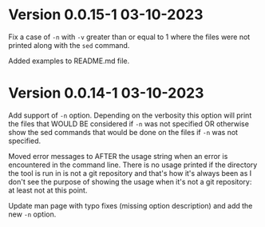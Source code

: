 
# Version 0.0.15-1 03-10-2023

Fix a case of `-n` with `-v` greater than or equal to 1 where the files were not
printed along with the `sed` command.

Added examples to README.md file.


# Version 0.0.14-1 03-10-2023

Add support of `-n` option. Depending on the verbosity this option will print
the files that WOULD BE considered if `-n` was not specified OR otherwise show
the sed commands that would be done on the files if `-n` was not specified.

Moved error messages to AFTER the usage string when an error is encountered in
the command line. There is no usage printed if the directory the tool is run in
is not a git repository and that's how it's always been as I don't see the
purpose of showing the usage when it's not a git repository: at least not at
this point.

Update man page with typo fixes (missing option description) and add the new
`-n` option.
